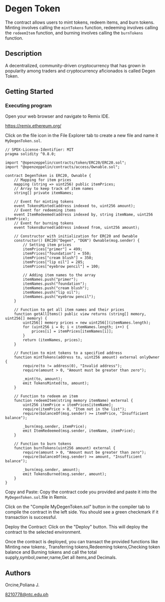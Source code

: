 # Degen Token 

The contract allows users to mint tokens, redeem items, and burn tokens. Minting involves calling the `mintTokens` function, redeeming involves calling the `redeemItem` function, and burning involves calling the `burnTokens` function.

## Description

A decentralized, community-driven cryptocurrency that has grown in popularity among traders and cryptocurrency aficionados is called Degen Token.

## Getting Started

### Executing program

Open your web browser and navigate to Remix IDE. 

https://remix.ethereum.org/

Click on the file icon in the File Explorer tab to create a new file and name it `MyDegenToken.sol`.

```solidity
// SPDX-License-Identifier: MIT
pragma solidity ^0.8.0;

import "@openzeppelin/contracts/token/ERC20/ERC20.sol";
import "@openzeppelin/contracts/access/Ownable.sol";

contract DegenToken is ERC20, Ownable {
    // Mapping for item prices
    mapping (string => uint256) public itemPrices;
    // Array to keep track of item names
    string[] private itemNames;

    // Event for minting tokens
    event TokensMinted(address indexed to, uint256 amount);
    // Event for redeeming items
    event ItemRedeemed(address indexed by, string itemName, uint256 itemPrice);
    // Event for burning tokens
    event TokensBurned(address indexed from, uint256 amount);

    // Constructor with initialization for ERC20 and Ownable
    constructor() ERC20("Degen", "DGN") Ownable(msg.sender) {
        // Setting item prices
        itemPrices["primer"] = 499;
        itemPrices["foundation"] = 550;
        itemPrices["cream blush"] = 350;
        itemPrices["lip oil"] = 285;
        itemPrices["eyebrow pencil"] = 100;
        
        // Adding item names to the array
        itemNames.push("primer");
        itemNames.push("foundation");
        itemNames.push("cream blush");
        itemNames.push("lip oil");
        itemNames.push("eyebrow pencil");
    }

    // Function to get all item names and their prices
    function getAllItems() public view returns (string[] memory, uint256[] memory) {
        uint256[] memory prices = new uint256[](itemNames.length);
        for (uint256 i = 0; i < itemNames.length; i++) {
            prices[i] = itemPrices[itemNames[i]];
        }
        return (itemNames, prices);
    }

    // Function to mint tokens to a specified address
    function mintTokens(address to, uint256 amount) external onlyOwner {
        require(to != address(0), "Invalid address");
        require(amount > 0, "Amount must be greater than zero");

        _mint(to, amount);
        emit TokensMinted(to, amount);
    }

    // Function to redeem an item
    function redeemItem(string memory itemName) external {
        uint256 itemPrice = itemPrices[itemName];
        require(itemPrice > 0, "Item not in the list");
        require(balanceOf(msg.sender) >= itemPrice, "Insufficient balance");

        _burn(msg.sender, itemPrice);
        emit ItemRedeemed(msg.sender, itemName, itemPrice);
    }

    // Function to burn tokens
    function burnTokens(uint256 amount) external {
        require(amount > 0, "Amount must be greater than zero");
        require(balanceOf(msg.sender) >= amount, "Insufficient balance");

        _burn(msg.sender, amount);
        emit TokensBurned(msg.sender, amount);
    }
}
```

Copy and Paste: Copy the contract code you provided and paste it into the `MyDegenToken.sol`.file in Remix.

Click on the "Compile MyDegenToken.sol" button in the compiler tab to compile the contract in the left side. You should see a green checkmark if it transaction is successful.

Deploy the Contract: Click on the "Deploy" button. This will deploy the contract to the selected environment.

Once the contract is deployed, you can transact the provided functions like Minting new tokens:, Transferring tokens,Redeeming tokens,Checking token balance and Burning tokens and call the total supply,symbol,owner,name,Get all items,and Decimals.

## Authors

Orcine,Poliana J.

8210778@ntc.edu.ph
